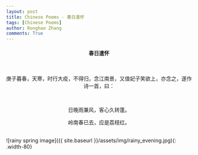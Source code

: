 ```yaml
---
layout: post
title: Chinese Poems - 春日遣怀
tags: [Chinese Poems]
author: Ronghao Zhang
comments: True 
---
```


<div align = "center">
    
    

</div>

<div align = "center">
    <h4>春日遣怀</h4>
    <br>
    <p>庚子暮春，天寒，时行大疫，不得归，念江南景，又值妃子笑欲上，亦念之，遂作诗一首，曰：</p>
    <br>
    <p>日晚雨兼风，客心久转蓬。 </p>
    <p>岭南春已去，应是荔枝红。 </p>
</div>
<br>
![rainy spring image]({{ site.baseurl }}/assets/img/rainy_evening.jpg){: .width-80}